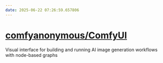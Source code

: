 ```yaml
---
date: 2025-06-22 07:26:59.657806
---
```


# [comfyanonymous/ComfyUI](https://github.com/comfyanonymous/ComfyUI)

Visual interface for building and running AI image generation workflows with node-based graphs